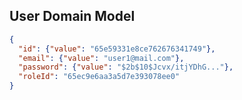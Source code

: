 ## User Domain Model

````json
{
  "id": {"value": "65e59331e8ce762676341749"},
  "email": {"value": "user1@mail.com"},
  "password": {"value": "$2b$10$Jcvx/itjYDhG..."},
  "roleId": "65ec9e6aa3a5d7e393078ee0"
}
````
